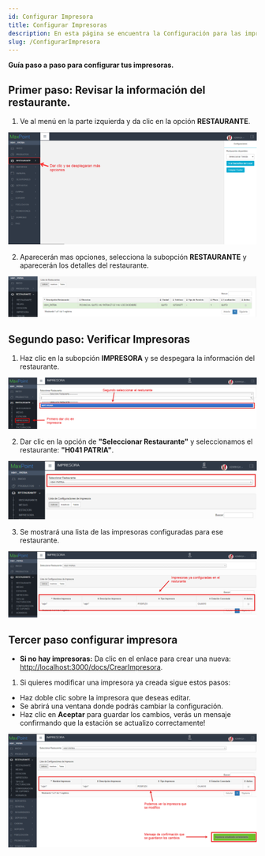 ```yaml
---
id: Configurar Impresora
title: Configurar Impresoras
description: En esta página se encuentra la Configuración para las impresoras
slug: /ConfigurarImpresora
---
```

**Guía paso a paso para configurar tus impresoras.**

## Primer paso: Revisar la información del restaurante.
1. Ve al menú en la parte izquierda y da clic en la opción **RESTAURANTE**.

 ![Restaurante](../../img/Menu-Izquierdo-Restaurante.png) 

2. Aparecerán mas opciones, selecciona la subopción **RESTAURANTE** y aparecerán los detalles del restaurante.


 ![SubOpción Restaurante](../../img/Subopcion-Restaurante.png) 
## Segundo paso: Verificar Impresoras
1. Haz clic en la subopción **IMPRESORA** y se despegara la información del restaurante.

 ![Subopción Impresora](../../img/Subopcion-Impresora.png)  

2. Dar clic en la opción de **"Seleccionar Restaurante"** y seleccionamos el restaurante: **"H041 PATRIA"**.

 ![Subopción Impresora](../../img/Selecionar-Resturante.png)  
 
3. Se mostrará una lista de las impresoras configuradas para ese restaurante.

 ![Impresoras existentes](../../img/Impresoras-Existentes.png)



## Tercer paso configurar impresora
- **Si no hay impresoras:** Da clic en el enlace para crear una nueva: [http://localhost:3000/docs/CrearImpresora](http://localhost:3000/docs/CrearImpresora).
1. Si quieres modificar una impresora ya creada sigue estos pasos:
- Haz doble clic sobre la impresora que deseas editar.
- Se abrirá una ventana donde podrás cambiar la configuración.
- Haz clic en **Aceptar** para guardar los cambios, verás un mensaje confirmando que la estación se actualizo correctamente!

![Impresora-Modificada](../../img/Impresora-Modificada.png)




